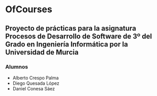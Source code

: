 # OfCourses
## Proyecto de prácticas para la asignatura Procesos de Desarrollo de Software de 3º del Grado en Ingeniería Informática por la Universidad de Murcia

### Alumnos

- Alberto Crespo Palma
- Diego Quesada López
- Daniel Conesa Sáez
